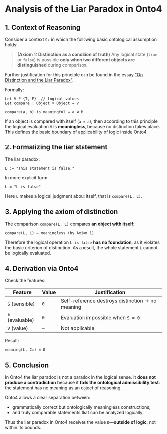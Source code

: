 # Analysis of the Liar Paradox in Onto4

## 1. Context of Reasoning

Consider a context `C₀` in which the following basic ontological assumption holds:

> **(Axiom 1: Distinction as a condition of truth)**
> Any logical state (`true` or `false`) is possible **only when two different objects are distinguished** during comparison.

Further justification for this principle can be found in the essay ["On Distinction and the Liar Paradox"](../distinction-liar-paradox.md).

Formally:

```text
Let V ∈ {T, F}  // logical values
Let compare : Object × Object → V

compare(a, b) is meaningful ⇔ a ≠ b
```

If an object is compared with itself (`a = a`), then according to this principle the logical evaluation `V` is **meaningless**, because no distinction takes place. This defines the basic boundary of applicability of logic inside Onto4.

## 2. Formalizing the liar statement

The liar paradox:

```text
L := "This statement is false."
```

In more explicit form:

```text
L ≡ "L is false"
```

Here `L` makes a logical judgment about itself, that is `compare(L, L)`.

## 3. Applying the axiom of distinction

The comparison `compare(L, L)` compares **an object with itself**:

```text
compare(L, L) ⇒ meaningless (by Axiom 1)
```

Therefore the logical operation `L is false` **has no foundation**, as it violates the basic criterion of distinction. As a result, the whole statement `L` cannot be logically evaluated.

## 4. Derivation via Onto4

Check the features:

| Feature | Value | Justification |
|---------|-------|---------------|
| `S` (sensible) | `0` | Self-reference destroys distinction → no meaning |
| `E` (evaluable) | `0` | Evaluation impossible when `S = 0` |
| `V` (value) | `–` | Not applicable |

Result:

```text
meaning(L, C₀) = Ø
```

## 5. Conclusion

In Onto4 the liar paradox is not a paradox in the logical sense. It **does not produce a contradiction** because it **fails the ontological admissibility test**: the statement has no meaning as an object of reasoning.

Onto4 allows a clear separation between:

* grammatically correct but ontologically meaningless constructions;
* and truly comparable statements that can be analyzed logically.

Thus the liar paradox in Onto4 receives the value `Ø`—**outside of logic**, not within its bounds.
